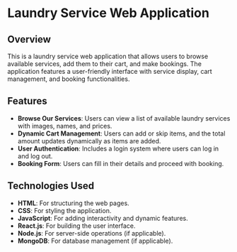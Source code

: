 # Laundry Service Web Application

## Overview
This is a laundry service web application that allows users to browse available services, add them to their cart, and make bookings. The application features a user-friendly interface with service display, cart management, and booking functionalities.

## Features
- **Browse Our Services**: Users can view a list of available laundry services with images, names, and prices.
- **Dynamic Cart Management**: Users can add or skip items, and the total amount updates dynamically as items are added.
- **User Authentication**: Includes a login system where users can log in and log out.
- **Booking Form**: Users can fill in their details and proceed with booking.

## Technologies Used
- **HTML**: For structuring the web pages.
- **CSS**: For styling the application.
- **JavaScript**: For adding interactivity and dynamic features.
- **React.js**: For building the user interface.
- **Node.js**: For server-side operations (if applicable).
- **MongoDB**: For database management (if applicable).
